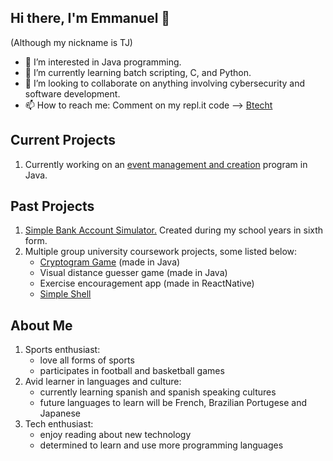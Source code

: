 ## Hi there, I'm Emmanuel 👋
(Although my nickname is TJ)

- 👀 I’m interested in Java programming.
- 🌱 I’m currently learning batch scripting, C, and Python.
- 💞️ I’m looking to collaborate on anything involving cybersecurity and software development.
- 📫 How to reach me: Comment on my repl.it code --> [Btecht](repl.it/@btecht)

## Current Projects
1. Currently working on an [event management and creation](https://github.com/b0techt/Event-Creation-Management) program in Java.

## Past Projects
1. [Simple Bank Account Simulator.](https://github.com/b0techt/casualVJB) Created during my school years in sixth form.
2. Multiple group university coursework projects, some listed below:
   * [Cryptogram Game](https://github.com/b0techt/Cryptograms-Game) (made in Java)
   * Visual distance guesser game (made in Java)
   * Exercise encouragement app (made in ReactNative)
   * [Simple Shell](https://github.com/b0techt/Simple-Shell)

## About Me
1. Sports enthusiast:
    * love all forms of sports
    * participates in football and basketball games
2. Avid learner in languages and culture:
    * currently learning spanish and spanish speaking cultures
    * future languages to learn will be French, Brazilian Portugese and Japanese
3. Tech enthusiast:
    * enjoy reading about new technology
    * determined to learn and use more programming languages 
